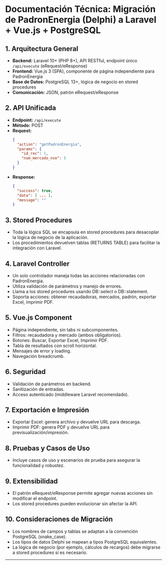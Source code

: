 # Documentación Técnica: Migración de PadronEnergia (Delphi) a Laravel + Vue.js + PostgreSQL

## 1. Arquitectura General
- **Backend:** Laravel 10+ (PHP 8+), API RESTful, endpoint único `/api/execute` (eRequest/eResponse)
- **Frontend:** Vue.js 3 (SPA), componente de página independiente para PadronEnergia
- **Base de Datos:** PostgreSQL 13+, lógica de negocio en stored procedures
- **Comunicación:** JSON, patrón eRequest/eResponse

## 2. API Unificada
- **Endpoint:** `/api/execute`
- **Método:** POST
- **Request:**
  ```json
  {
    "action": "getPadronEnergia",
    "params": {
      "id_rec": 1,
      "num_mercado_nvo": 5
    }
  }
  ```
- **Response:**
  ```json
  {
    "success": true,
    "data": [ ... ],
    "message": ""
  }
  ```

## 3. Stored Procedures
- Toda la lógica SQL se encapsula en stored procedures para desacoplar la lógica de negocio de la aplicación.
- Los procedimientos devuelven tablas (RETURNS TABLE) para facilitar la integración con Laravel.

## 4. Laravel Controller
- Un solo controlador maneja todas las acciones relacionadas con PadronEnergia.
- Utiliza validación de parámetros y manejo de errores.
- Llama a los stored procedures usando DB::select o DB::statement.
- Soporta acciones: obtener recaudadoras, mercados, padrón, exportar Excel, imprimir PDF.

## 5. Vue.js Component
- Página independiente, sin tabs ni subcomponentes.
- Filtros: recaudadora y mercado (ambos obligatorios).
- Botones: Buscar, Exportar Excel, Imprimir PDF.
- Tabla de resultados con scroll horizontal.
- Mensajes de error y loading.
- Navegación breadcrumb.

## 6. Seguridad
- Validación de parámetros en backend.
- Sanitización de entradas.
- Acceso autenticado (middleware Laravel recomendado).

## 7. Exportación e Impresión
- Exportar Excel: genera archivo y devuelve URL para descarga.
- Imprimir PDF: genera PDF y devuelve URL para previsualización/impresión.

## 8. Pruebas y Casos de Uso
- Incluye casos de uso y escenarios de prueba para asegurar la funcionalidad y robustez.

## 9. Extensibilidad
- El patrón eRequest/eResponse permite agregar nuevas acciones sin modificar el endpoint.
- Los stored procedures pueden evolucionar sin afectar la API.

## 10. Consideraciones de Migración
- Los nombres de campos y tablas se adaptan a la convención PostgreSQL (snake_case).
- Los tipos de datos Delphi se mapean a tipos PostgreSQL equivalentes.
- La lógica de negocio (por ejemplo, cálculos de recargos) debe migrarse a stored procedures si es necesario.

---
